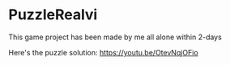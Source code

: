 # PuzzleRealvi
This game project has been made by me all alone within 2-days

Here's the puzzle solution:
https://youtu.be/OtevNqjOFio
